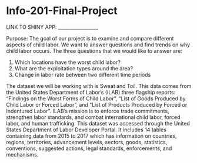 # Info-201-Final-Project

LINK TO SHINY APP: _________________

Purpose: 
The goal of our project is to examine and compare different aspects of child labor. We want to answer questions and find trends on why child labor occurs. The three questions that we would like to answer are: 
1. Which locations have the worst child labor?
2. What are the exploitation types around the area?
3. Change in labor rate between two different time periods


The dataset we will be working with is Sweat and Toil. This data comes from the United States Department of Labor’s (ILAB) three flagship reports: “Findings on the Worst Forms of Child Labor”, “List of Goods Produced by Child Labor or Forced Labor”, and “List of Products Produced by Forced or Indentured Labor”.  ILAB’s mission is to enforce trade commitments, strengthen labor standards, and combat international child labor, forced labor, and human trafficking. This dataset was accessed through the United States Department of Labor Developer Portal. It includes 14 tables containing data from 2015 to 2017 which has information on countries, regions, territories, advancement levels, sectors, goods, statistics, conventions, suggested actions, legal standards, enforcements, and mechanisms.
